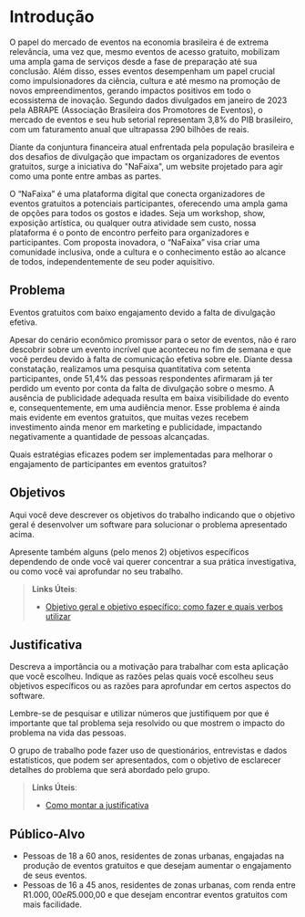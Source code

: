 # Introdução

O papel do mercado de eventos na economia brasileira é de extrema relevância, uma vez
que, mesmo eventos de acesso gratuito, mobilizam uma ampla gama de serviços desde a fase
de preparação até sua conclusão. Além disso, esses eventos desempenham um papel crucial
como impulsionadores da ciência, cultura e até mesmo na promoção de novos
empreendimentos, gerando impactos positivos em todo o ecossistema de inovação. Segundo
dados divulgados em janeiro de 2023 pela ABRAPE (Associação Brasileira dos Promotores de
Eventos), o mercado de eventos e seu hub setorial representam 3,8% do PIB brasileiro, com um
faturamento anual que ultrapassa 290 bilhões de reais.

Diante da conjuntura financeira atual enfrentada pela população brasileira e dos desafios
de divulgação que impactam os organizadores de eventos gratuitos, surge a iniciativa do
"NaFaixa", um website projetado para agir como uma ponte entre ambas as partes.

O “NaFaixa” é uma plataforma digital que conecta organizadores de eventos gratuitos a
potenciais participantes, oferecendo uma ampla gama de opções para todos os gostos e idades.
Seja um workshop, show, exposição artística, ou qualquer outra atividade sem custo, nossa
plataforma é o ponto de encontro perfeito para organizadores e participantes. Com proposta
inovadora, o “NaFaixa” visa criar uma comunidade inclusiva, onde a cultura e o conhecimento
estão ao alcance de todos, independentemente de seu poder aquisitivo.

## Problema

Eventos gratuitos com baixo engajamento devido a falta de divulgação efetiva.

Apesar do cenário econômico promissor para o setor de eventos, não é raro descobrir
sobre um evento incrível que aconteceu no fim de semana e que você perdeu devido à falta de
comunicação efetiva sobre ele. Diante dessa constatação, realizamos uma pesquisa quantitativa
com setenta participantes, onde 51,4% das pessoas respondentes afirmaram já ter perdido um
evento por conta da falta de divulgação sobre o mesmo. A ausência de publicidade adequada
resulta em baixa visibilidade do evento e, consequentemente, em uma audiência menor. Esse
problema é ainda mais evidente em eventos gratuitos, que muitas vezes recebem investimento
ainda menor em marketing e publicidade, impactando negativamente a quantidade de
pessoas alcançadas.
    
Quais estratégias eficazes podem ser implementadas para melhorar o engajamento de
participantes em eventos gratuitos?


## Objetivos

Aqui você deve descrever os objetivos do trabalho indicando que o objetivo geral é desenvolver um software para solucionar o problema apresentado acima. 

Apresente também alguns (pelo menos 2) objetivos específicos dependendo de onde você vai querer concentrar a sua prática investigativa, ou como você vai aprofundar no seu trabalho.
 
> **Links Úteis**:
> - [Objetivo geral e objetivo específico: como fazer e quais verbos utilizar](https://blog.mettzer.com/diferenca-entre-objetivo-geral-e-objetivo-especifico/)

## Justificativa

Descreva a importância ou a motivação para trabalhar com esta aplicação que você escolheu. Indique as razões pelas quais você escolheu seus objetivos específicos ou as razões para aprofundar em certos aspectos do software.

Lembre-se de pesquisar e utilizar números que justifiquem por que é importante que tal problema seja resolvido ou que mostrem o impacto do problema na vida das pessoas.

O grupo de trabalho pode fazer uso de questionários, entrevistas e dados estatísticos, que podem ser apresentados, com o objetivo de esclarecer detalhes do problema que será abordado pelo grupo.

> **Links Úteis**:
> - [Como montar a justificativa](https://guiadamonografia.com.br/como-montar-justificativa-do-tcc/)

## Público-Alvo

- Pessoas de 18 a 60 anos, residentes de zonas urbanas, engajadas na produção de eventos gratuitos e que desejam aumentar o engajamento de seus eventos.
- Pessoas de 16 a 45 anos, residentes de zonas urbanas, com renda entre R$1.000,00 e R$5.000,00 e que desejam encontrar eventos gratuitos com mais facilidade.

